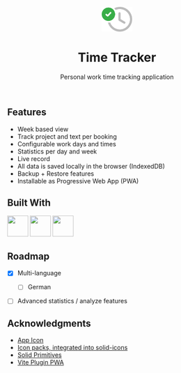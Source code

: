 <br />
<div align="center">
<img src="./public/on-time-icon.svg" width="70" />

# Time Tracker
Personal work time tracking application
</div>
<br />

## Features
* Week based view
* Track project and text per booking
* Configurable work days and times
* Statistics per day and week
* Live record
* All data is saved locally in the browser (IndexedDB)
* Backup + Restore features
* Installable as Progressive Web App (PWA)


## Built With
[<img height="48" width="48" src="https://cdn.simpleicons.org/Solid" />](https://solidjs.com/)
[<img height="48" width="48" src="https://cdn.simpleicons.org/TailwindCSS" />](https://tailwindcss.com/)
[<img height="48" width="48" src="https://cdn.simpleicons.org/Vite" />](https://vitejs.dev/)


## Roadmap

- [x] Multi-language
    - [ ] German
- [ ] Advanced statistics / analyze features


## Acknowledgments

* [App Icon](https://uxwing.com/on-time-icon/)
* [Icon packs, integrated into solid-icons](https://github.com/x64Bits/solid-icons)
* [Solid Primitives](https://github.com/solidjs-community/solid-primitives)
* [Vite Plugin PWA](https://github.com/vite-pwa/vite-plugin-pwa)
